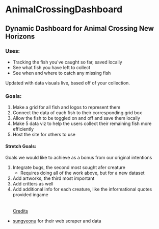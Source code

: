 # AnimalCrossingDashboard
## Dynamic Dashboard for Animal Crossing New Horizons

### Uses:
- Tracking the fish you've caught so far, saved locally
- See what fish you have left to collect
- See when and where to catch any missing fish

Updated with data visuals live, based off of your collection.

### Goals:
1. Make a grid for all fish and logos to represent them
2. Connect the data of each fish to their corresponding grid box
3. Allow the fish to be toggled on and off and save them locally
4. Make 5 data viz to help the users collect their remaining fish 
more efficiently
5. Host the site for others to use

#### Stretch Goals:
Goals we would like to achieve as a bonus from our original intentions
1. Integrate bugs, the second most sought afer creature
    - Requires doing all of the work above, but for a new dataset
2. Add artworks, the third most important
3. Add critters as well
4. Add additional info for each creature, like the informational quotes 
provided ingame
<br><br><br>
<ins>Credits</ins>
- [sungyeonu](https://github.com/sungyeonu/animal-crossing-scraper) for 
their web scraper and data